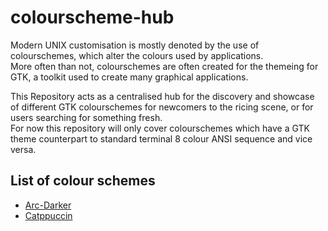 # colourscheme-hub

Modern UNIX customisation is mostly denoted by the use of colourschemes, which alter the colours used by applications.\
More often than not, colourschemes are often created for the themeing for GTK, a toolkit used to create many graphical applications.

This Repository acts as a centralised hub for the discovery and showcase of different GTK colourschemes for newcomers to the ricing scene, or for users searching for something fresh.\
For now this repository will only cover colourschemes which have a GTK theme counterpart to standard terminal 8 colour ANSI sequence and vice versa.

## List of colour schemes
- [Arc-Darker](https://github.com/Narmis-E/colourscheme-hub/tree/main/arc-dark)
- [Catppuccin](https://github.com/Narmis-E/colourscheme-hub/tree/main/catppuccin)
[]()
[]()
